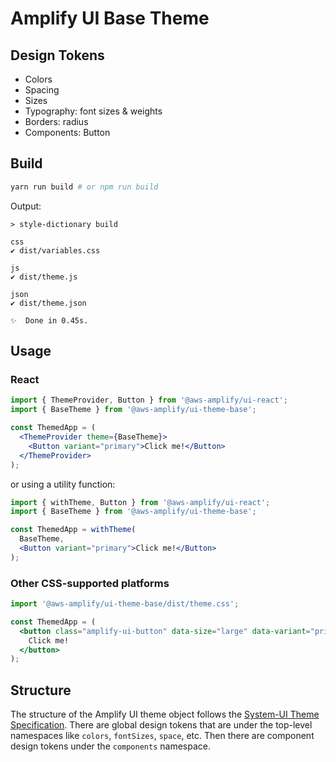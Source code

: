 # Amplify UI Base Theme

## Design Tokens

- Colors
- Spacing
- Sizes
- Typography: font sizes & weights
- Borders: radius
- Components: Button

## Build

```bash
yarn run build # or npm run build
```

Output:

```
> style-dictionary build

css
✔︎ dist/variables.css

js
✔︎ dist/theme.js

json
✔︎ dist/theme.json

✨  Done in 0.45s.
```

## Usage

### React

```jsx
import { ThemeProvider, Button } from '@aws-amplify/ui-react';
import { BaseTheme } from '@aws-amplify/ui-theme-base';

const ThemedApp = (
  <ThemeProvider theme={BaseTheme}>
    <Button variant="primary">Click me!</Button>
  </ThemeProvider>
);
```

or using a utility function:

```jsx
import { withTheme, Button } from '@aws-amplify/ui-react';
import { BaseTheme } from '@aws-amplify/ui-theme-base';

const ThemedApp = withTheme(
  BaseTheme,
  <Button variant="primary">Click me!</Button>
);
```

### Other CSS-supported platforms

```jsx
import '@aws-amplify/ui-theme-base/dist/theme.css';

const ThemedApp = (
  <button class="amplify-ui-button" data-size="large" data-variant="primary">
    Click me!
  </button>
);
```


## Structure

The structure of the Amplify UI theme object follows the [System-UI Theme Specification](https://system-ui.com/theme/). There are global design tokens that are under the top-level namespaces like `colors`, `fontSizes`, `space`, etc. Then there are component design tokens under the `components` namespace.